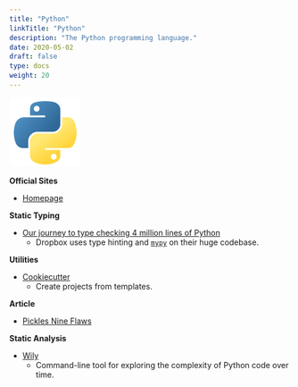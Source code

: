 ```yaml
---
title: "Python"
linkTitle: "Python"
description: "The Python programming language."
date: 2020-05-02
draft: false
type: docs
weight: 20
---
```


![Python Logo](python.png)

**Official Sites**

* [Homepage](https://python.org)

**Static Typing**

* [Our journey to type checking 4 million lines of Python](https://dropbox.tech/application/our-journey-to-type-checking-4-million-lines-of-python)
  * Dropbox uses type hinting and [`mypy`](http://mypy-lang.org/) on their huge codebase.

**Utilities**

* [Cookiecutter](https://github.com/cookiecutter/cookiecutter)
  * Create projects from templates.

**Article**

* [Pickles Nine Flaws](https://nedbatchelder.com/blog/202006/pickles_nine_flaws.html)

**Static Analysis**

* [Wily](https://wily.readthedocs.io/en/latest/)
    * Command-line tool for exploring the complexity of Python code over time.
  